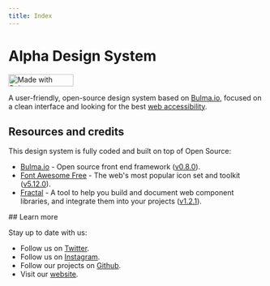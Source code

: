 ```yaml
---
title: Index
---
```


# Alpha Design System

<a href="https://bulma.io" target="_blank">
  <img src="https://bulma.io/images/made-with-bulma.png"
       alt="Made with Bulma" width="128" height="24">
</a>

A user-friendly, open-source design system based on [Bulma.io](https://bulma.io/), focused on a clean interface and looking for the best [web accessibility](https://www.w3.org/WAI/fundamentals/accessibility-intro/).

## Resources and credits

This design system is fully coded and built on top of Open Source:

- [Bulma.io](https://bulma.io/) - Open source front end framework ([v0.8.0](https://www.npmjs.com/package/bulma/v/0.8.0)).
- [Font Awesome Free](https://fontawesome.com/) - The web's most popular icon set and toolkit ([v5.12.0](https://www.npmjs.com/package/@fortawesome/fontawesome-free/v/5.12.0)).
- [Fractal](https://fractal.build/) - A tool to help you build and document web component libraries, and integrate them into your projects ([v1.2.1](https://www.npmjs.com/package/@frctl/fractal/v/1.2.1)).

## Learn more

Stay up to date with us:

- Follow us on [Twitter](https://twitter.com/codebundle_io).
- Follow us on [Instagram](https://instagram.com/codebundleio).
- Follow our projects on [Github](https://github.com/codebundleio).
- Visit our [website](https://codebundle.io/).
